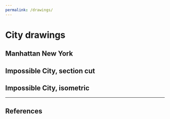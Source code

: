 ```yaml
---
permalink: /drawings/
---
```

# City drawings

## <a name="manhattan"></a>Manhattan New York

<object data="../svg/drawings/manhattan_ave.svg" width="500" height="300"> </object> 

## <a name="section"></a>Impossible City, section cut

<object data="../svg/drawings/impossible_ave.svg" width="500" height="300"> </object> 

## <a name="section"></a>Impossible City, isometric

<object data="../svg/drawings/impossible_isometric.svg"> </object> 



---

## <a name="references"></a>References



